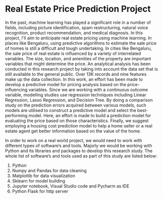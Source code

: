 # Real Estate Price Prediction Project
In the past, machine learning has played a significant role in a number of fields, including picture identification, spam restructuring, natural voice recognition, product recommendation, and medical diagnosis. In this project, I'll aim to anticipate real estate pricing using machine learning. In places like Bengaluru, using predictive algorithms to estimate the sale price of homes is still a difficult and tough undertaking. In cities like Bengaluru, the sale price of real estate is influenced by a variety of interrelated variables. The size, location, and amenities of the property are important variables that might determine the price. An analytical analysis has been conducted in this research project by taking into account the data set that is still available to the general public. Over 13K records and nine features make up the data collection. In this work, an effort has been made to develop a predictive model for pricing analysis based on the price-influencing variables. Since we are working with a continuous outcome variable, modelling studies use regression techniques including Linear Regression, Lasso Regression, and Decision Tree. By doing a comparison study on the prediction errors acquired between various models, such models are utilised to construct a predictive model and select the best-performing model. Here, an effort is made to build a prediction model for evaluating the price based on those characteristics. Finally, we suggest employing a housing cost prediction model to help a home seller or a real estate agent get better information based on the value of the home.

In order to work on a real world project, we would need to work with different types of software’s and tools. Majorly we would be working with Python and its libraries and packages to develop this research study. The whole list of software’s and tools used as part of this study are listed below:

1.	Python
2.	Numpy and Pandas for data cleaning
3.	Matplotlib for data visualization
4.	Sklearn for model building
5.	Jupyter notebook, Visual Studio code and Pycharm as IDE
6.	Python Flask for http server

